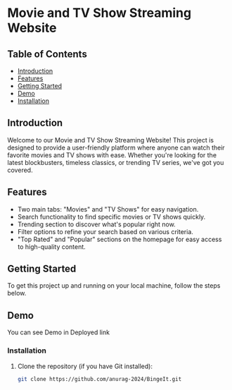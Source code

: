 # Movie and TV Show Streaming Website

## Table of Contents
- [Introduction](#introduction)
- [Features](#features)
- [Getting Started](#getting-started)
- [Demo](#demo)
- [Installation](#installation)

## Introduction
Welcome to our Movie and TV Show Streaming Website! This project is designed to provide a user-friendly platform where anyone can watch their favorite movies and TV shows with ease. Whether you're looking for the latest blockbusters, timeless classics, or trending TV series, we've got you covered.

## Features
- Two main tabs: "Movies" and "TV Shows" for easy navigation.
- Search functionality to find specific movies or TV shows quickly.
- Trending section to discover what's popular right now.
- Filter options to refine your search based on various criteria.
- "Top Rated" and "Popular" sections on the homepage for easy access to high-quality content.

## Getting Started
To get this project up and running on your local machine, follow the steps below.

## Demo
You can see Demo in Deployed link

### Installation
1. Clone the repository (if you have Git installed):
   ```bash
   git clone https://github.com/anurag-2024/BingeIt.git
 


